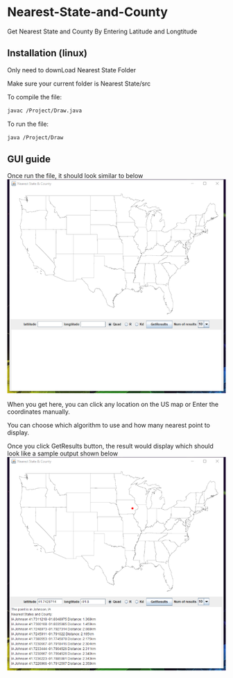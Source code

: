 # Nearest-State-and-County
Get Nearest State and County By Entering Latitude and Longtitude

## Installation (linux)
Only need to downLoad Nearest State Folder

Make sure your current folder is Nearest State/src

To compile the file:
```bash
javac /Project/Draw.java
```
To run the file:
```bash
java /Project/Draw
```
## GUI guide
Once run the file, it should look similar to below
![GUI](https://raw.githubusercontent.com/HaotianCheng/Nearest-State-and-County/master/SampleGUI1.png)

When you get here, you can click any location on the US map or Enter the coordinates manually.

You can choose which algorithm to use and how many nearest point to display.

Once you click GetResults button, the result would display which should look like a sample output shown below
![GUI](https://raw.githubusercontent.com/HaotianCheng/Nearest-State-and-County/master/SampleGUI2.png)
